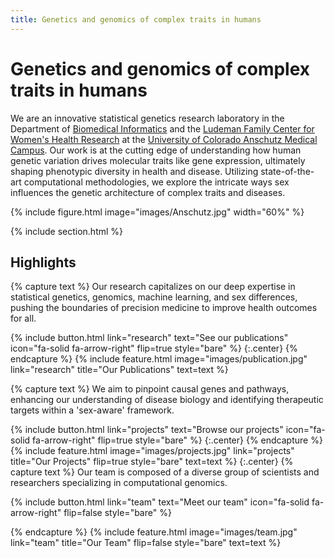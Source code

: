 ```yaml
---
title: Genetics and genomics of complex traits in humans
---
```


# Genetics and genomics of complex traits in humans

We are an innovative statistical genetics research laboratory in the Department of [Biomedical Informatics](https://medschool.cuanschutz.edu/dbmi) and the [Ludeman Family Center for Women's Health Research](https://medschool.cuanschutz.edu/center-for-womens-health-research) at the [University of Colorado Anschutz Medical Campus](https://medschool.cuanschutz.edu/). Our work is at the cutting edge of understanding how human genetic variation drives molecular traits like gene expression, ultimately shaping phenotypic diversity in health and disease. Utilizing state-of-the-art computational methodologies, we explore the intricate ways sex influences the genetic architecture of complex traits and diseases. 

{%
  include figure.html
  image="images/Anschutz.jpg"
  width="60%"
%}

{% include section.html %}

## Highlights

{% capture text %}
Our research capitalizes on our deep expertise in statistical genetics, genomics, machine learning, and sex differences, pushing the boundaries of precision medicine to improve health outcomes for all.

{%
  include button.html
  link="research"
  text="See our publications"
  icon="fa-solid fa-arrow-right"
  flip=true
  style="bare"
%}
{:.center}
{% endcapture %}
{%
  include feature.html
  image="images/publication.jpg"
  link="research"
  title="Our Publications"
  text=text
%}

{% capture text %}
We aim to pinpoint causal genes and pathways, enhancing our understanding of disease biology and identifying therapeutic targets within a 'sex-aware' framework.

{%
  include button.html
  link="projects"
  text="Browse our projects"
  icon="fa-solid fa-arrow-right"
  flip=true
  style="bare"
%}
{:.center}
{% endcapture %}
{%
  include feature.html
  image="images/projects.jpg"
  link="projects"
  title="Our Projects"
  flip=true
  style="bare"
  text=text
%}
{:.center}
{% capture text %}
Our team is composed of a diverse group of scientists and researchers specializing in computational genomics. 

{%
  include button.html
  link="team"
  text="Meet our team"
  icon="fa-solid fa-arrow-right"
  flip=false
  style="bare"
%}

{% endcapture %}
{%
  include feature.html
  image="images/team.jpg"
  link="team"
  title="Our Team"
  flip=false
  style="bare"
  text=text
%}
